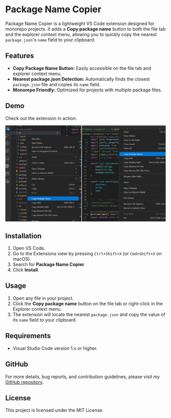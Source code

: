 # Package Name Copier

Package Name Copier is a lightweight VS Code extension designed for monorepo projects. It adds a **Copy package name** button to both the file tab and the explorer context menu, allowing you to quickly copy the nearest `package.json`'s `name` field to your clipboard.

## Features

- **Copy Package Name Button:** Easily accessible on the file tab and explorer context menu.
- **Nearest package.json Detection:** Automatically finds the closest `package.json` file and copies its `name` field.
- **Monorepo Friendly:** Optimized for projects with multiple package files.

## Demo

Check out the extension in action:

![Demo](demo.png)

## Installation

1. Open VS Code.
2. Go to the Extensions view by pressing `Ctrl+Shift+X` (or `Cmd+Shift+X` on macOS).
3. Search for **Package Name Copier**.
4. Click **Install**.

## Usage

1. Open any file in your project.
2. Click the **Copy package name** button on the file tab or right-click in the Explorer context menu.
3. The extension will locate the nearest `package.json` and copy the value of its `name` field to your clipboard.

## Requirements

- Visual Studio Code version 1.x or higher.

## GitHub

For more details, bug reports, and contribution guidelines, please visit my [GitHub repository](https://github.com/Hocti/package-name-copier).

## License

This project is licensed under the MIT License.
